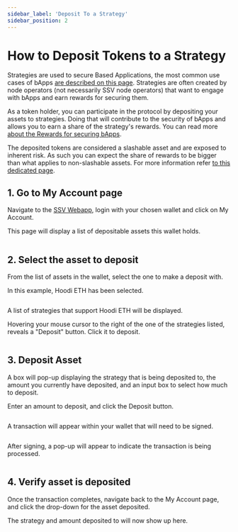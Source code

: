 ```yaml
---
sidebar_label: 'Deposit To a Strategy'
sidebar_position: 2
---
```


# How to Deposit Tokens to a Strategy 

Strategies are used to secure Based Applications, the most common use cases of bApps [are described on this page](../learn/based-applications/use-cases.md). Strategies are often created by node operators (not necessarily SSV node operators) that want to engage with bApps and earn rewards for securing them. 

As a token holder, you can participate in the protocol by depositing your assets to strategies. Doing that will contribute to the security of bApps and allows you to earn a share of the strategy's rewards. You can read more [about the Rewards for securing bApps](../learn/ssv2.0-a-based-applications-protocol/ultra-sound-ssv/rewards.md).

The deposited tokens are considered a slashable asset and are exposed to inherent risk. As such you can expect the share of rewards to be bigger than what applies to non-slashable assets. For more information refer [to this dedicated page](../learn/based-applications/slashable-vs-non-slashable-assets-and-how-bapps-use-them.md).

## 1. Go to My Account page

Navigate to the [SSV Webapp](https://app.stage.ssv.network/account/my-delegations), login with your chosen wallet and click on My Account.

This page will display a list of depositable assets this wallet holds. 

<div style={{ textAlign: 'center' }}>
  <img src="/img/deposit-to-strategy-1.jpeg" alt="" />
</div>

## 2. Select the asset to deposit

From the list of assets in the wallet, select the one to make a deposit with.

In this example, Hoodi ETH has been selected.

<div style={{ textAlign: 'center' }}>
  <img src="/img/deposit-to-strategy-2.jpeg" alt="" />
</div>

A list of strategies that support Hoodi ETH will be displayed. 

Hovering your mouse cursor to the right of the one of the strategies listed, reveals a "Deposit" button. Click it to deposit.

<div style={{ textAlign: 'center' }}>
  <img src="/img/deposit-to-strategy-3.jpeg" alt="" />
</div>

## 3. Deposit Asset 

A box will pop-up displaying the strategy that is being deposited to, the amount you currently have deposited, and an input box to select how much to deposit. 

Enter an amount to deposit, and click the Deposit button.

<div style={{ textAlign: 'center', width: '60%', margin: '0 auto' }}>
  <img src="/img/deposit-to-strategy-4.jpeg" alt="" />
</div>

A transaction will appear within your wallet that will need to be signed. 

<div style={{ textAlign: 'center', width: '30%', margin: '0 auto' }}>
  <img src="/img/deposit-to-strategy-5.jpeg" alt="" />
</div>

After signing, a pop-up will appear to indicate the transaction is being processed. 

<div style={{ textAlign: 'center', width: '60%', margin: '0 auto' }}>
  <img src="/img/deposit-to-strategy-6.jpeg" alt="" />
</div>

## 4. Verify asset is deposited

Once the transaction completes, navigate back to the My Account page, and click the drop-down for the asset deposited.

The strategy and amount deposited to will now show up here.

<div style={{ textAlign: 'center' }}>
  <img src="/img/deposit-to-strategy-7.jpeg" alt="" />
</div>